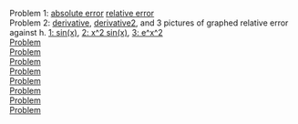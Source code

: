 Problem 1: [absolute error](https://Jaredcl1994.github.io/math4610/SoftwareManual/abserr.md) [relative error](https://Jaredcl1994.github.io/math4610/SoftwareManual/relerr.md)   
Problem 2: [derivative](https://Jaredcl1994.github.io/math4610/SoftwareManual/derivative1.md), [derivative2](https://Jaredcl1994.github.io/math4610/SoftwareManual/derivative2.md), and 3 pictures of graphed relative error against h. [1: sin(x)](https://Jaredcl1994.github.io/math4610/homework2/sinx.png), [2: x^2 sin(x)](https://Jaredcl1994.github.io/math4610/homework2/x2sinx.png), [3: e^x^2](https://Jaredcl1994.github.io/math4610/homework2/ex2.png)    
[Problem ]()  
[Problem ]()  
[Problem ]()  
[Problem ]()  
[Problem ]()  
[Problem ]()  
[Problem ]()  
[Problem ]()  
